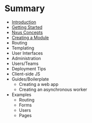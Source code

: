 # Summary

* [Introduction](README.md)
* [Getting Started](getting_started.md)
* [Nxus Concepts](nxus_concepts.md)
* [Creating a Module](creating_a_module.md)
* Routing
* Templating
* User Interfaces
* Administration
* Users/Teams
* Deployment Tips
* Client-side JS
* Guides/Boilerplate
  * Creating a web app
  * Creating an asynchronous worker
* Examples
  * Routing
  * Forms
  * Users
  * Pages

